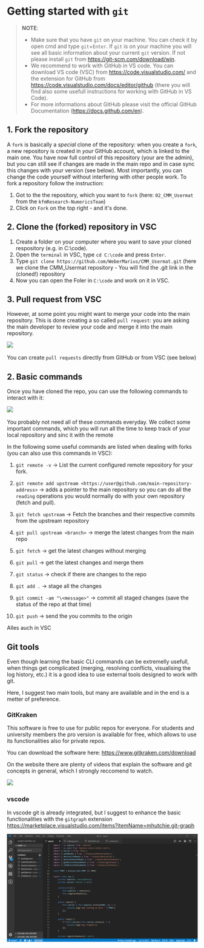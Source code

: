 # Getting started with `git`

> **NOTE**: 
> - Make sure that you have `git` on your machine. You can check it by open cmd and type `git`+`Enter`. If `git` is on your machine you will see all basic information about your current `git` version. If not please install `git` from <https://git-scm.com/download/win>.
> - We recommend to work with GitHub in VS code. You can download VS code (VSC) from https://code.visualstudio.com/ and the extension for GitHub from https://code.visualstudio.com/docs/editor/github (there you will find also some usefull instructions for working with GitHub in VS Code).
> - For more informations about GitHub please visit the official GitHub Documentation (https://docs.github.com/en).


## 1. Fork the repository
A `fork` is basically a *special* clone of the repository: when you create a `fork`, a new repository is created in *your* GitHub account, which is linked to the main one. You have now full control of this repository (your are the admin), but you can still see if changes are made in the main repo and in case sync this changes with your version (see below). Most importantly, you can change the code yourself without interfering with other people work. To fork a repository follow the instruction:
1. Got to the the repository, which you want to `fork` (here: `02_CMM_Usermat` from the `kfmResearch-NumericsTeam`)
2. Click on `Fork` on the top right - and it's done.

## 2. Clone the (forked) repository in VSC
1. Create a folder on your computer where you want to save your cloned respository (e.g. in C:\code).
2. Open the `terminal` in VSC, type `cd C:\code` and press `Enter`.
3. Type `git clone https://github.com/WeberMarius/CMM_Usermat.git` (here we clone the CMM_Usermat repository - You will find the .git link in the (cloned!) repository 
4. Now you can open the Foler in `C:\code` and work on it in VSC.

## 3. Pull request from VSC
However, at some point you might want to merge your code into the main repository. This is done creating a so called `pull request`: you are asking the main developer to review your code and merge it into the main repository.



[<img src="https://github.com/kfmResearch-NumericsTeam/03_Coding_Induction/blob/main/01_Git/00_Figures/Pull%20request%20to%20your%20cloned%20repository.jpg">](https://github.com/kfmResearch-NumericsTeam/03_Coding_Induction/blob/main/01_Git/00_Figures/Pull%20request%20to%20your%20cloned%20repository.jpg)












You can create `pull requests` directly from GitHub or from VSC (see below)

















## 2. Basic commands 
Once you have cloned the repo, you can use the following commands to interact with it:

[<img src="https://i.redd.it/8341g68g1v7y.png">](https://i.redd.it/8341g68g1v7y.png)

You probably not need all of these commands everyday. We collect some important commands, which you will run all the time to keep track of your local repository and sinc it with the remote 

In the following some useful commands are listed when dealing with forks (you can also use this commands in VSC):
1. `git remote -v` -> List the current configured remote repository for your fork.
2. `git remote add upstream <https://user@github.com/main-repository-address>` -> adds a pointer to the main repository so you can do all the `reading` operations you would normally do with your own repository (fetch and pull).
3. `git fetch upstream` -> Fetch the branches and their respective commits from the upstream repository
4. `git pull upstream <branch>` -> merge the latest changes from the main repo

1. `git fetch` -> get the latest changes without merging
2. `git pull` -> get the latest changes and merge them
3. `git status` -> check if there are changes to the repo
4. `git add .` -> stage all the changes
5. `git commit -am "\<message>"` -> commit all staged changes (save the status of the repo at that time)
6. `git push` -> send the you commits to the origin








Alles auch in VSC



























## Git tools

Even though learning the basic CLI commands can be extremelly usefull, when things get complicated (merging, resolving conflicts, visualising the log history, etc.) it is a good idea to use external tools designed to work with git.

Here, I suggest two main tools, but many are available and in the end is a metter of preference.

### GitKraken

This software is free to use for public repos for everyone. For students and university members the pro version is available for free, which allows to use its functionalities also for private repos.

You can download the software here: <https://www.gitkraken.com/download>

On the website there are plenty of videos that explain the software and git concepts in general, which I strongly reccomend to watch.

[<img src="https://www.gitkraken.com/img/index/gk-product-2.png">](GitKraken)

### vscode

In vscode git is already integrated, but I suggest to enhance the basic functionalities with the `gitgraph` extension <https://marketplace.visualstudio.com/items?itemName=mhutchie.git-graph>

[<img src="https://github.com/mhutchie/vscode-git-graph/raw/master/resources/demo.gif">](git_graph)

